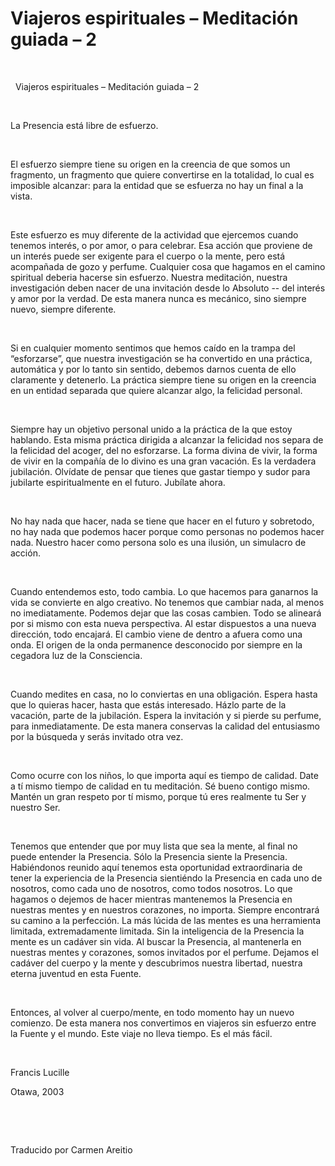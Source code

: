 # Viajeros espirituales – Meditación guiada – 2

&nbsp;

&nbsp;
Viajeros espirituales &ndash; Meditaci&oacute;n guiada &ndash; 2












**&nbsp;**





La Presencia est&aacute; libre de esfuerzo.





&nbsp;





El esfuerzo siempre tiene su origen en la creencia de que somos un fragmento, un fragmento que quiere convertirse en la totalidad, lo cual es imposible alcanzar: para la entidad que se esfuerza no hay un final a la vista.





&nbsp;





Este esfuerzo es muy diferente de la actividad que ejercemos cuando tenemos inter&eacute;s, o por amor, o para celebrar. Esa acci&oacute;n que proviene de un inter&eacute;s puede ser exigente para el cuerpo o la mente, pero est&aacute; acompa&ntilde;ada de gozo y perfume. Cualquier cosa que hagamos en el camino spiritual deberia hacerse sin esfuerzo. Nuestra meditaci&oacute;n, nuestra investigaci&oacute;n deben nacer de una invitaci&oacute;n desde lo Absoluto -- del inter&eacute;s y amor por la verdad. De esta manera nunca es mec&aacute;nico, sino siempre nuevo, siempre diferente.





&nbsp;





Si en cualquier momento sentimos que hemos ca&iacute;do en la trampa del &ldquo;esforzarse&rdquo;, que nuestra investigaci&oacute;n se ha convertido en una pr&aacute;ctica, autom&aacute;tica y por lo tanto sin sentido, debemos darnos cuenta de ello claramente y detenerlo. La pr&aacute;ctica siempre tiene su origen en la creencia en un entidad separada que quiere alcanzar algo, la felicidad personal.





&nbsp;





Siempre hay un objetivo personal unido a la pr&aacute;ctica de la que estoy hablando. Esta misma pr&aacute;ctica dirigida a alcanzar la felicidad nos separa de la felicidad del acoger, del no esforzarse. La forma divina de vivir, la forma de vivir en la compa&ntilde;&iacute;a de lo divino es una gran vacaci&oacute;n. Es la verdadera jubilaci&oacute;n. Olv&iacute;date de pensar que tienes que gastar tiempo y sudor para jubilarte espiritualmente en el futuro. Jub&iacute;late ahora.





&nbsp;





No hay nada que hacer, nada se tiene que hacer en el futuro y sobretodo, no hay nada que podemos hacer porque como personas no podemos hacer nada. Nuestro hacer como persona solo es una ilusi&oacute;n, un simulacro de acci&oacute;n.





&nbsp;





Cuando entendemos esto, todo cambia. Lo que hacemos para ganarnos la vida se convierte en algo creativo. No tenemos que cambiar nada, al menos no imediatamente. Podemos dejar que las cosas cambien. Todo se alinear&aacute; por si mismo con esta nueva perspectiva. Al estar dispuestos a una nueva direcci&oacute;n, todo encajar&aacute;. El cambio viene de dentro a afuera como una onda. El origen de la onda permanence desconocido por siempre en la cegadora luz de la Consciencia.





&nbsp;





Cuando medites en casa, no lo conviertas en una obligaci&oacute;n. Espera hasta que lo quieras hacer, hasta que est&aacute;s interesado. H&aacute;zlo parte de la vacaci&oacute;n, parte de la jubilaci&oacute;n. Espera la invitaci&oacute;n y si pierde su perfume, para inmediatamente. De esta manera conservas la calidad del entusiasmo por la b&uacute;squeda y ser&aacute;s invitado otra vez.





&nbsp;





Como ocurre con los ni&ntilde;os, lo que importa aqu&iacute; es tiempo de calidad. Date a t&iacute; mismo tiempo de calidad en tu meditaci&oacute;n. S&eacute; bueno contigo mismo. Mant&eacute;n un gran respeto por t&iacute; mismo, porque t&uacute; eres realmente tu Ser y nuestro Ser.





&nbsp;





Tenemos que entender que por muy lista que sea la mente, al final no puede entender la Presencia. S&oacute;lo la Presencia siente la Presencia. Habi&eacute;ndonos reunido aqu&iacute; tenemos esta oportunidad extraordinaria de tener la experiencia de la Presencia sienti&eacute;ndo la Presencia en cada uno de nosotros, como cada uno de nosotros, como todos nosotros. Lo que hagamos o dejemos de hacer mientras mantenemos la Presencia en nuestras mentes y en nuestros corazones, no importa. Siempre encontrar&aacute; su camino a la perfecci&oacute;n. La m&aacute;s l&uacute;cida de las mentes es una herramienta limitada, extremadamente limitada. Sin la inteligencia de la Presencia la mente es un cad&aacute;ver sin vida. Al buscar la Presencia, al mantenerla en nuestras mentes y corazones, somos invitados por el perfume. Dejamos el cad&aacute;ver del cuerpo y la mente y descubrimos nuestra libertad, nuestra eterna juventud en esta Fuente.





&nbsp;





Entonces, al volver al cuerpo/mente, en todo momento hay un nuevo comienzo. De esta manera nos convertimos en viajeros sin esfuerzo entre la Fuente y el mundo. Este viaje no lleva tiempo. Es el m&aacute;s f&aacute;cil.





&nbsp;





Francis Lucille





Otawa, 2003





&nbsp;





&nbsp;





Traducido por Carmen Areitio





&nbsp;





  














